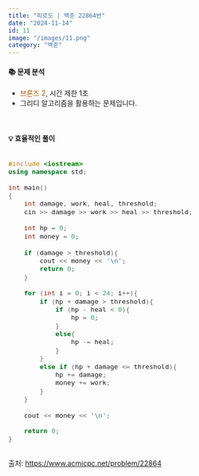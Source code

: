 ```yaml
---
title: "피로도 | 백준 22864번"
date: "2024-11-14"
id: 11
image: "/images/11.png"
category: "백준"
---
```

<h4><strong>📚 문제 분석</strong></h4>

- <stong style="color:#ad5600">브론즈 2</stong>, 시간 제한 1초
- 그리디 알고리즘을 활용하는 문제입니다.

<style>
  .code-block {
    font-family: 'jetbrains-mono-regular', monospace;
    font-size: 1.1em;
    overflow-x: auto;
  }
</style>
<br/>

<h4><strong>💡 효율적인 풀이</strong></h4>

<div class="code-block">

```c++
#include <iostream>
using namespace std;

int main()
{
    int damage, work, heal, threshold;
    cin >> damage >> work >> heal >> threshold;
    
    int hp = 0;
    int money = 0;
    
    if (damage > threshold){
        cout << money << '\n';
        return 0;
    }
    
    for (int i = 0; i < 24; i++){
        if (hp + damage > threshold){
            if (hp - heal < 0){
                hp = 0;
            }
            else{
                hp -= heal;
            }
        }
        else if (hp + damage <= threshold){
            hp += damage;
            money += work;
        }
    }
    
    cout << money << '\n';

    return 0;
}
```
</div>

출처: https://www.acmicpc.net/problem/22864